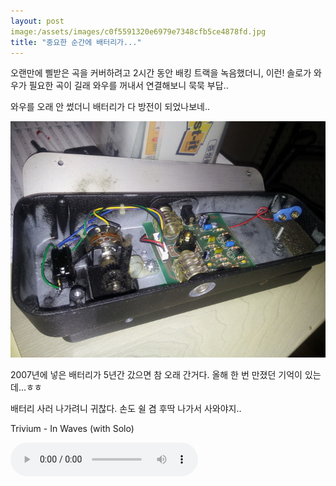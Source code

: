 ```yaml
---
layout: post
image:/assets/images/c0f5591320e6979e7348cfb5ce4878fd.jpg
title: "중요한 순간에 배터리가..."
---
```



오랜만에 삘받은 곡을 커버하려고 2시간 동안 배킹 트랙을 녹음했더니, 이런! 솔로가 와우가 필요한 곡이 길래 와우를 꺼내서 연결해보니 묵묵 부답..




와우를 오래 안 썼더니 배터리가 다 방전이 되었나보네..






![image](/assets/images/c0f5591320e6979e7348cfb5ce4878fd.jpg)







2007년에 넣은 배터리가 5년간 갔으면 참 오래 간거다. 올해 한 번 만졌던 기억이 있는데...ㅎㅎ




 배터리 사러 나가려니 귀찮다. 손도 쉴 겸 후딱 나가서 사와야지..




Trivium - In Waves (with Solo)




<audio src="/assets/images/95257484d84531052c05484313e4a657.mp3" controls preload></audio>






